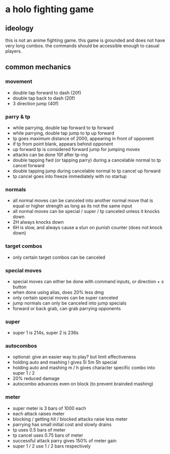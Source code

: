 # a holo fighting game

## ideology

this is not an anime fighting game. this game is grounded and does not have very long combos.
the commands should be accessible enough to casual players.


## common mechanics

### movement
- double tap forward to dash (20f)
- double tap back to dash (20f)
- 3 direction jump (40f)

### parry & tp
- while parrying, double tap forward to tp forward
- while parrying, double tap jump to tp up forward
- tp goes maximum distance of 2000, appearing in front of opponent
- if tp from point blank, appears behind opponent
- up forward tp is considered forward jump for jumping moves
- attacks can be done 10f after tp-ing
- double tapping fwd (or tapping parry) during a cancelable normal to tp cancel forward
- double tapping jump during cancelable normal to tp cancel up forward
- tp cancel goes into freeze immediately with no startup

### normals
- all normal moves can be canceled into another normal move that is equal or higher strength as long as its not the same input
- all normal moves can be special / super / tp canceled unless it knocks down
- 2H always knocks down
- 6H is slow, and always cause a stun on punish counter (does not knock down)

### target combos
- only certain target combos can be canceled

### special moves
- special moves can either be done with command inputs, or direction + s button
- when done using alias, does 20% less dmg
- only certain special moves can be super canceled
- jump normals can only be canceled into jump specials
- forward or back grab, can grab parrying opponents

### super
- super 1 is 214s, super 2 is 236s

### autocombos
- optional: give an easier way to play? but limit effectiveness
- holding auto and mashing l gives 5l 5m 5h special
- holding auto and mashing m / h gives character specific combo into super 1 / 2
- 20% reduced damage
- autocombo advances even on block (to prevent brainded mashing)

### meter
- super meter is 3 bars of 1000 each
- each attack raises meter
- blocking / getting hit / blocked attacks raise less meter
- parrying has small initial cost and slowly drains
- tp uses 0.5 bars of meter
- tp cancel uses 0.75 bars of meter
- successful attack parry gives 150% of meter gain
- super 1 / 2 use 1 / 2 bars respectively